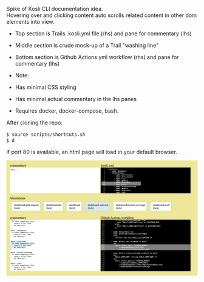 
Spike of Kosli CLI documentation idea.  
Hovering over and clicking content auto scrolls related content in other dom elements into view.  
- Top section is Trails .kosli.yml file (rhs) and pane for commentary (lhs)   
- Middle section is crude mock-up of a Trail "washing line"
- Bottom section is Github Actions yml workflow (rhs) and pane for commentary (lhs)

- Note:
- Has minimal CSS styling
- Has minimal actual commentary in the lhs panes
- Requires docker, docker-compose, bash.  

After cloning the repo:
```
$ source scripts/shortcuts.sh
$ d
```

If port 80 is available, an html page will load in your default browser.

![Screenshot](https://github.com/kosli-dev/cli-docs-spike/blob/main/docs/screenshot.png?raw=true)
